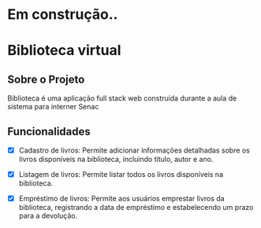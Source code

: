 <h1>Em construção..</h1>

<h1>Biblioteca virtual</h1>

<h2>Sobre o Projeto</h2>

<p >Biblioteca é uma aplicação full stack web construída durante a aula de sistema para interner Senac </p>

<h2>Funcionalidades</h2>
   
  - [x] Cadastro de livros: Permite adicionar informações detalhadas sobre os livros disponíveis na biblioteca, incluindo título, autor e ano.
  - [x] Listagem de livros: Permite listar todos os livros disponíveis na biblioteca.
  - [x] Empréstimo de livros: Permite aos usuários emprestar livros da biblioteca, registrando a data de empréstimo e estabelecendo um prazo para a devolução.
    


